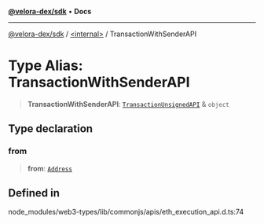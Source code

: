 [**@velora-dex/sdk**](../../README.md) • **Docs**

***

[@velora-dex/sdk](../../globals.md) / [\<internal\>](../README.md) / TransactionWithSenderAPI

# Type Alias: TransactionWithSenderAPI

> **TransactionWithSenderAPI**: [`TransactionUnsignedAPI`](../namespaces/Users_andriishymkiv_paraswap_paraswap-sdk_node_modules_web3-types_lib_commonjs_index/type-aliases/TransactionUnsignedAPI.md) & `object`

## Type declaration

### from

> **from**: [`Address`](Address.md)

## Defined in

node\_modules/web3-types/lib/commonjs/apis/eth\_execution\_api.d.ts:74
